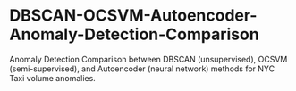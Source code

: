 # DBSCAN-OCSVM-Autoencoder-Anomaly-Detection-Comparison
Anomaly Detection Comparison between DBSCAN (unsupervised), OCSVM (semi-supervised), and Autoencoder (neural network) methods for NYC Taxi volume anomalies.
